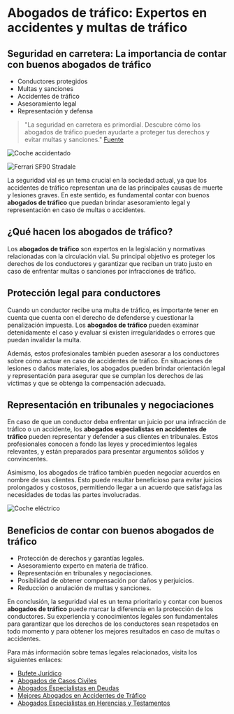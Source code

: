 # Abogados de tráfico: Expertos en accidentes y multas de tráfico

## Seguridad en carretera: La importancia de contar con buenos abogados de tráfico

* Conductores protegidos
* Multas y sanciones
* Accidentes de tráfico
* Asesoramiento legal
* Representación y defensa

> "La seguridad en carretera es primordial. Descubre cómo los abogados de tráfico pueden ayudarte a proteger tus derechos y evitar multas y sanciones." [Fuente](https://markdowntohtml.com)

![Coche accidentado](https://images.coches.com/_vn_/kia/Sportage/c399cf1d98a95d24f8e8715dd0b13fb2.jpg)

![Ferrari SF90 Stradale](https://media.gq.com.mx/photos/5f6bd44cbc946e88f6c96296/1:1/w_1800,h_1800,c_limit/Ferrari-SF90-Stradale-1ok.jpg)

La seguridad vial es un tema crucial en la sociedad actual, ya que los accidentes de tráfico representan una de las principales causas de muerte y lesiones graves. En este sentido, es fundamental contar con buenos **abogados de tráfico** que puedan brindar asesoramiento legal y representación en caso de multas o accidentes.

## ¿Qué hacen los abogados de tráfico?

Los **abogados de tráfico** son expertos en la legislación y normativas relacionadas con la circulación vial. Su principal objetivo es proteger los derechos de los conductores y garantizar que reciban un trato justo en caso de enfrentar multas o sanciones por infracciones de tráfico.

## Protección legal para conductores

Cuando un conductor recibe una multa de tráfico, es importante tener en cuenta que cuenta con el derecho de defenderse y cuestionar la penalización impuesta. Los **abogados de tráfico** pueden examinar detenidamente el caso y evaluar si existen irregularidades o errores que puedan invalidar la multa.

Además, estos profesionales también pueden asesorar a los conductores sobre cómo actuar en caso de accidentes de tráfico. En situaciones de lesiones o daños materiales, los abogados pueden brindar orientación legal y representación para asegurar que se cumplan los derechos de las víctimas y que se obtenga la compensación adecuada.

## Representación en tribunales y negociaciones

En caso de que un conductor deba enfrentar un juicio por una infracción de tráfico o un accidente, los **abogados especialistas en accidentes de tráfico** pueden representar y defender a sus clientes en tribunales. Estos profesionales conocen a fondo las leyes y procedimientos legales relevantes, y están preparados para presentar argumentos sólidos y convincentes.

Asimismo, los abogados de tráfico también pueden negociar acuerdos en nombre de sus clientes. Esto puede resultar beneficioso para evitar juicios prolongados y costosos, permitiendo llegar a un acuerdo que satisfaga las necesidades de todas las partes involucradas.

![Coche eléctrico](https://www.bankinter.com/file_source/blog/Contents/A-Imagenes/coches-electricos-mas-vendidos.jpg)

## Beneficios de contar con buenos abogados de tráfico

- Protección de derechos y garantías legales.
- Asesoramiento experto en materia de tráfico.
- Representación en tribunales y negociaciones.
- Posibilidad de obtener compensación por daños y perjuicios.
- Reducción o anulación de multas y sanciones.

En conclusión, la seguridad vial es un tema prioritario y contar con buenos **abogados de tráfico** puede marcar la diferencia en la protección de los conductores. Su experiencia y conocimientos legales son fundamentales para garantizar que los derechos de los conductores sean respetados en todo momento y para obtener los mejores resultados en caso de multas o accidentes.

Para más información sobre temas legales relacionados, visita los siguientes enlaces:

- [Bufete Jurídico](/bufete-juridico)
- [Abogados de Casos Civiles](/abogados-de-casos-civiles)
- [Abogados Especialistas en Deudas](/abogados-especialistas-en-deudas)
- [Mejores Abogados en Accidentes de Tráfico](/los-mejores-abogados-en-accidentes-de-trafico)
- [Abogados Especialistas en Herencias y Testamentos](/abogados-expertos-en-herencias-y-testamentos)